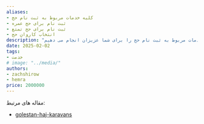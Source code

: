 ```yaml
---
aliases: 
- کلیه خدمات مربوط به ثبت نام حج
- ثبت نام برای حج عمره
- ثبت نام برای حج تمتع
- انتخاب کاروان حج
description: "ما در کافی نت دی کلیه خدمات مربوط به ثبت نام حج را برای شما عزیزان انجام می دهیم."
date: 2025-02-02
tags: 
- خدمت
# image: "../media/"
authors: 
- zachshirow
- hemra
price: 2000000
---
```





مقاله های مرتبط: 
- [golestan-haj-karavans](../blog/golestan-haj-karavans.mdx)
